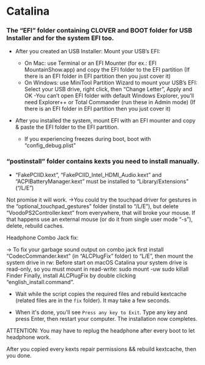 # Catalina
### The “EFI” folder containing CLOVER and BOOT folder for USB Installer and for the system EFI too. 

- After you created an USB Installer: Mount your USB’s EFI:
	- On Mac: use Terminal or an EFI Mounter (for ex.: EFI MountainShow.app) and copy the EFI folder to the EFI partition
	(If there is an EFI folder in EFI partition then you just cover it)
	- On Windows: use MiniTool Partition Wizard to mount your USB’s EFI:
	Select your USB drive, right click, then “Change Letter”, Apply and OK
	-You can’t open EFI folder with default Windows Explorer, you’ll need Explorer++ or Total Commander (run these in Admin mode)
	(If there is an EFI folder in EFI partition then you just cover it)

- After you installed the system, mount EFI with an EFI mounter and copy & paste the EFI folder to the EFI partition.
	- If you experiencing freezes during boot, boot with “config_debug.plist”

### “postinstall” folder contains kexts you need to install manually.
- “FakePCIID.kext”, “FakePCIID_Intel_HDMI_Audio.kext” and “ACPIBatteryManager.kext” must be installed to “Library/Extensions” (“/L/E”)

Not promise it will work.
->You could try the touchpad driver for gestures in the “optional_touchpad_gestures” folder (install to “/L/E”), but delete “VoodoPS2Controller.kext” from everywhere, that will broke your mouse. If that happens use an external mouse (or do it from single user mode “-s”), delete, rebuild caches.

Headphone Combo Jack fix:

-> To fix your garbage sound output on combo jack first install “CodecCommander.kext” (in “ALCPlugFix” folder) to “L/E”, then mount the system drive in rw: 
Before start on macOS Catalina your system drive is read-only, so you must mount in read-write:
	sudo mount -uw
	sudo killall Finder
Finally, install ALCPlugFix by double clicking “english_install.command”.

* Wait while the script copies the required files and rebuild kextcache (related files are in the `fix` folder). It may take a few seconds.

* When it's done, you'll see `Press any key to Exit`. Type any key and press Enter, then restart your computer. The installation now completes.

ATTENTION: You may have to replug the headphone after every boot to let headphone work.

After you copied every kexts repair permissions && rebuild kextcache, then you done.

